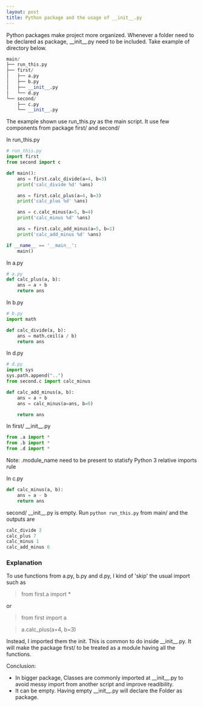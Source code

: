 ```yaml
---
layout: post
title: Python package and the usage of __init__.py
---
```


Python packages make project more organized. Whenever a folder need to be declared as package, \_\_init\_\_.py need to be included. Take example of directory below.

```python
main/
├── run_this.py
├── first/
│   ├── a.py
│   ├── b.py
│   ├── __init__.py
│   └── d.py
└── second/
    ├── c.py
    └── __init__.py
```
The example shown use run_this.py as the main script. It use few components from package first/ and second/

In run_this.py
```python
# run_this.py
import first
from second import c

def main():
    ans = first.calc_divide(a=4, b=3)
    print('calc_divide %d' %ans)

    ans = first.calc_plus(a=4, b=3)
    print('calc_plus %d' %ans)

    ans = c.calc_minus(a=5, b=4)
    print('calc_minus %d' %ans)

    ans = first.calc_add_minus(a=5, b=1)
    print('calc_add_minus %d' %ans)

if __name__ == '__main__':
    main()

```

In a.py
```python
# a.py
def calc_plus(a, b):
    ans = a + b
    return ans
```
 
In b.py
```python
# b.py
import math

def calc_divide(a, b):
    ans = math.ceil(a / b)
    return ans
```

In d.py
```python
# d.py
import sys
sys.path.append("..")
from second.c import calc_minus

def calc_add_minus(a, b):
    ans = a + b
    ans = calc_minus(a=ans, b=0)

    return ans
```

In first/ \_\_init\_\_.py
 ```python
from .a import *
from .b import *
from .d import *
 ```
Note: .module_name need to be present to statisfy Python 3 relative imports rule

In c.py
```python
def calc_minus(a, b):
    ans = a - b
    return ans
```

second/ \_\_init\_\_.py is empty. Run ```python run_this.py``` from main/ and the outputs are
```python
calc_divide 2
calc_plus 7
calc_minus 1
calc_add_minus 6
```

### Explanation
To use functions from a.py, b.py and d.py, I kind of 'skip' the usual import such as

> from first.a import *

or

> from first import a

> a.calc_plus(a=4, b=3)

Instead, I imported them the init. This is common to do inside \_\_init\_\_.py. It will make the package first/ to be treated as a module having all the functions.

Conclusion:
- In bigger package, Classes are commonly imported at \_\_init\_\_.py to avoid messy import from another script and improve readibility.
- It can be empty. Having empty \_\_init\_\_.py will declare the Folder as package.

